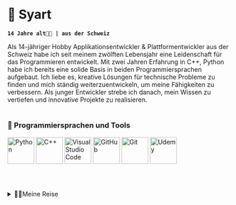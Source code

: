 # 👋 Syart

**`14 Jahre alt👨‍💻 | aus der Schweiz`**

Als 14-jähriger Hobby Applikationsentwickler & Plattformentwickler aus der Schweiz habe ich seit meinem zwölften Lebensjahr eine Leidenschaft für das Programmieren entwickelt. Mit zwei Jahren Erfahrung in C++, Python habe ich bereits eine solide Basis in beiden Programmiersprachen aufgebaut. Ich liebe es, kreative Lösungen für technische Probleme zu finden und mich ständig weiterzuentwickeln, um meine Fähigkeiten zu verbessern. Als junger Entwickler strebe ich danach, mein Wissen zu vertiefen und innovative Projekte zu realisieren.

# 


  <h3>🧰 Programmiersprachen und Tools</h3>
<img class="icon-img" alt="Python" width="60px" src="https://cdn.jsdelivr.net/gh/devicons/devicon/icons/python/python-plain.svg">
<img class="icon-img" alt="C++" width="60px" src="https://cdn.jsdelivr.net/gh/devicons/devicon/icons/cplusplus/cplusplus-line.svg">
<img class="icon-img" alt="Visual Studio Code" width="60px" src="https://iconape.com/wp-content/png_logo_vector/visual-studio-code.png">
<img class="icon-img" alt="GitHub" width="60px" src="https://cdn.jsdelivr.net/gh/devicons/devicon/icons/github/github-original.svg">
<img class="icon-img" alt="Git" width="60px" src="https://cdn.jsdelivr.net/gh/devicons/devicon/icons/git/git-original.svg">
<img class="icon-img" alt="Udemy" width="60px" src="https://github.com/SyartDev/SyartDev/assets/59890202/25dbdd70-ebf9-4714-a440-01814197b665">




  <br clear="all"/>
<br /> 

#

<details>
  <summary>👨‍💻Meine Reise</summary>
  <div style="padding-left: 40px;">
    Meine Reise begann im Alter von 9 Jahren, als ich meinen ersten PC bekam. In den folgenden Jahren verbrachte ich viel Zeit damit, Spiele zu spielen und die Möglichkeiten dieses faszinierenden Werkzeugs zu erkunden. Doch mit 11 bis 12 Jahren begann ich mich zu fragen, wie all diese Programme erstellt wurden, die ich täglich benutzte. Ich wurde neugierig und stellte mir viele Fragen darüber, wie Software entwickelt wird.
Daraufhin entschied ich mich, selbst in die Welt des Programmierens einzutauchen. Mit Python fand ich eine freundliche und zugängliche Einstiegssprache. Ich verbrachte Stunden damit, die Grundlagen zu erlernen und kleine Projekte umzusetzen. Mit der Zeit gewann ich Sicherheit und beherrschte Python.
Doch mein Durst nach Wissen war noch lange nicht gestillt. Ich war entschlossen, noch tiefer in die Welt des Codens einzutauchen. Deshalb wagte ich mich an C++, eine mächtige und vielseitige Programmiersprache, die mich vor neue Herausforderungen stellte. Es war eine steile Lernkurve, aber ich war entschlossen und überwand jede Hürde.
Als ich das Fundament gelegt hatte, wagte ich den nächsten Schritt und tauchte in die Welt des Webentwicklungs mit JavaScript ein. Die Möglichkeiten schienen grenzenlos, und ich war fasziniert davon, wie dynamische und interaktive Webseiten erstellt werden konnten
So begann meine Reise als Hobby-Softwareentwickler - von neugierigen Anfängen bis hin zur Beherrschung mehrerer Programmiersprachen. Doch meine Reise ist noch lange nicht zu Ende. Ich bin immer auf der Suche nach neuen Herausforderungen und freue mich darauf, weiter zu wachsen und zu lernen.
  </div>
</details>

